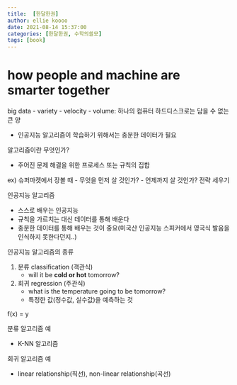 ```yaml
---
title:  [한달한권] 
author: ellie koooo
date: 2021-08-14 15:37:00 
categories: [한달한권, 수학의쓸모]
tags: [book]
---
```


# how people and machine are smarter together

big data
    - variety
    - velocity
    - volume: 하나의 컴퓨터 하드디스크로는 담을 수 없는 큰 양

* 인공지능 알고리즘이 학습하기 위해서는 충분한 데이터가 필요


알고리즘이란 무엇인가?
- 주어진 문제 해결을 위한 프로세스 또는 규칙의 집합

ex) 슈퍼마켓에서 장볼 때
    - 무엇을 먼저 살 것인가?
    - 언제까지 살 것인가? 전략 세우기

인공지능 알고리즘
- 스스로 배우는 인공지능
- 규칙을 가르치는 대신 데이터를 통해 배운다
- 충분한 데이터를 통해 배우는 것이 중요(미국산 인공지능 스피커에서 영국식 발음을 인식하지 못한다던지..)

인공지능 알고리즘의 종류
1. 분류 classification (객관식)
    - will it be **cold or hot** tomorrow?
2. 회귀 regression (주관식)
    - what is the temperature going to be tomorrow?
    - 특정한 값(정수값, 실수값)을 예측하는 것

f(x) = y

분류 알고리즘 예
- K-NN 알고리즘

회귀 알고리즘 예
- linear relationship(직선), non-linear relationship(곡선)


